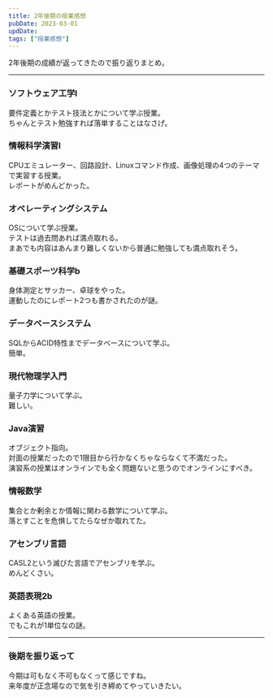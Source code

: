 ```yaml
---
title: 2年後期の授業感想
pubDate: 2023-03-01
updDate: 
tags: ["授業感想"]
---
```


2年後期の成績が返ってきたので振り返りまとめ。  

---

### ソフトウェア工学Ⅰ

要件定義とかテスト技法とかについて学ぶ授業。  
ちゃんとテスト勉強すれば落単することはなさげ。  

### 情報科学演習Ⅰ

CPUエミュレーター、回路設計、Linuxコマンド作成、画像処理の4つのテーマで実習する授業。  
レポートがめんどかった。  

### オペレーティングシステム

OSについて学ぶ授業。  
テストは過去問あれば満点取れる。  
まあでも内容はあんまり難しくないから普通に勉強しても満点取れそう。  

### 基礎スポーツ科学b

身体測定とサッカー、卓球をやった。  
運動したのにレポート2つも書かされたのが謎。  

### データベースシステム

SQLからACID特性までデータベースについて学ぶ。  
簡単。  

### 現代物理学入門

量子力学について学ぶ。  
難しい。  

### Java演習

オブジェクト指向。  
対面の授業だったので1限目から行かなくちゃならなくて不満だった。  
演習系の授業はオンラインでも全く問題ないと思うのでオンラインにすべき。  

### 情報数学

集合とか剰余とか情報に関わる数学について学ぶ。  
落とすことを危惧してたらなぜか取れてた。  

### アセンブリ言語

CASL2という滅びた言語でアセンブリを学ぶ。  
めんどくさい。  

### 英語表現2b

よくある英語の授業。  
でもこれが1単位なの謎。  

---

### 後期を振り返って

今期は可もなく不可もなくって感じですね。  
来年度が正念場なので気を引き締めてやっていきたい。  
